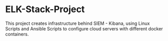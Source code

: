 # ELK-Stack-Project
This project creates infrastructure behind SIEM - Kibana, using Linux Scripts and Ansible Scripts to configure cloud servers with different docker containers.
